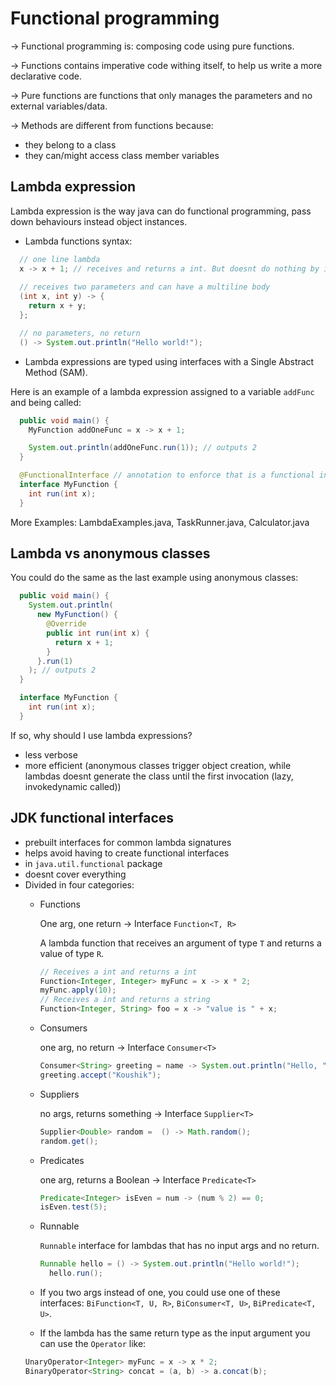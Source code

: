 # Functional programming

-> Functional programming is: composing code using pure functions.

-> Functions contains imperative code withing itself, to help us write a more
declarative code.

-> Pure functions are functions that only manages the parameters and no external
variables/data.

-> Methods are different from functions because:
  - they belong to a class
  - they can/might access class member variables 

## Lambda expression

Lambda expression is the way java can do functional programming, pass down behaviours
instead object instances.

- Lambda functions syntax:
```java
  // one line lambda
  x -> x + 1; // receives and returns a int. But doesnt do nothing by itself, has to be assigned and called
  
  // receives two parameters and can have a multiline body
  (int x, int y) -> {
    return x + y;
  };

  // no parameters, no return
  () -> System.out.println("Hello world!");
```

- Lambda expressions are typed using interfaces with a Single Abstract Method (SAM).

Here is an example of a lambda expression assigned to a variable `addFunc` and being called:

```java
  public void main() {
    MyFunction addOneFunc = x -> x + 1;

    System.out.println(addOneFunc.run(1)); // outputs 2
  }

  @FunctionalInterface // annotation to enforce that is a functional interface
  interface MyFunction {
    int run(int x);
  }
```

More Examples: LambdaExamples.java, TaskRunner.java, Calculator.java

## Lambda vs anonymous classes

You could do the same as the last example using anonymous classes:

```java
  public void main() {
    System.out.println(
      new MyFunction() {
        @Override
        public int run(int x) {
          return x + 1;
        }
      }.run(1)
    ); // outputs 2
  }

  interface MyFunction {
    int run(int x);
  }
```

If so, why should I use lambda expressions?
- less verbose
- more efficient (anonymous classes trigger object creation, while lambdas
doesnt generate the class until the first invocation (lazy, invokedynamic called))

## JDK functional interfaces

- prebuilt interfaces for common lambda signatures
- helps avoid having to create functional interfaces
- in `java.util.functional` package
- doesnt cover everything
- Divided in four categories:
    - Functions

      One arg, one return -> Interface `Function<T, R>`
      
      A lambda function that receives an argument of type `T`
      and returns a value of type `R`.
      
      ```java
      // Receives a int and returns a int
      Function<Integer, Integer> myFunc = x -> x * 2;
      myFunc.apply(10);
      // Receives a int and returns a string
      Function<Integer, String> foo = x -> "value is " + x;
      ```
    - Consumers

      one arg, no return -> Interface `Consumer<T>`
      
      ```java
      Consumer<String> greeting = name -> System.out.println("Hello, " + name);
      greeting.accept("Koushik");
      ```
    - Suppliers

      no args, returns something -> Interface `Supplier<T>`

      ```java
      Supplier<Double> random =  () -> Math.random();
      random.get();
      ```
    - Predicates

      one arg, returns a Boolean -> Interface `Predicate<T>`

      ```java
      Predicate<Integer> isEven = num -> (num % 2) == 0;
      isEven.test(5);
      ```
    - Runnable

      `Runnable` interface for lambdas that has no input args and no return.
      
      ```java
      Runnable hello = () -> System.out.println("Hello world!");
        hello.run();
      ```
  - If you two args instead of one, you could use one of these interfaces: 
  `BiFunction<T, U, R>`, `BiConsumer<T, U>`, `BiPredicate<T, U>`.
  - If the lambda has the same return type as the input argument you can use the
  `Operator` like:
  ```java
  UnaryOperator<Integer> myFunc = x -> x * 2;
  BinaryOperator<String> concat = (a, b) -> a.concat(b);
  ```
